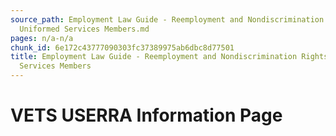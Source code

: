 ```yaml
---
source_path: Employment Law Guide - Reemployment and Nondiscrimination Rights for
  Uniformed Services Members.md
pages: n/a-n/a
chunk_id: 6e172c43777090303fc37389975ab6dbc8d77501
title: Employment Law Guide - Reemployment and Nondiscrimination Rights for Uniformed
  Services Members
---
```

# VETS USERRA Information Page
